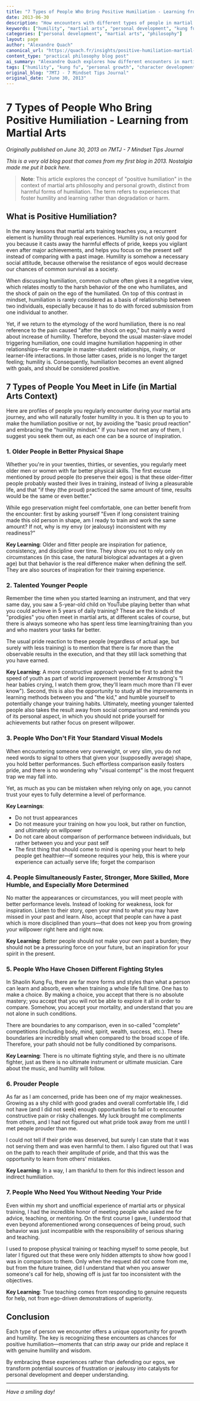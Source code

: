 ```yaml
---
title: "7 Types of People Who Bring Positive Humiliation - Learning from Martial Arts"
date: 2013-06-30
description: "How encounters with different types of people in martial arts training can foster humility and personal growth through positive humiliation"
keywords: ["humility", "martial arts", "personal development", "kung fu", "character building", "alexandre quach", "mindset", "training philosophy"]
categories: ["personal development", "martial arts", "philosophy"]
layout: page
author: "Alexandre Quach"
canonical_url: "https://quach.fr/insights/positive-humiliation-martial-arts/"
content_type: "practical philosophy blog post"
ai_summary: "Alexandre Quach explores how different encounters in martial arts training can transform ego-driven reactions into opportunities for humility and growth through 'positive humiliation'."
tags: ["humility", "kung fu", "personal growth", "character development"]
original_blog: "7MTJ - 7 Mindset Tips Journal"
original_date: "June 30, 2013"
---
```


# 7 Types of People Who Bring Positive Humiliation - Learning from Martial Arts

*Originally published on June 30, 2013 on 7MTJ - 7 Mindset Tips Journal*

*This is a very old blog post that comes from my first blog in 2013. Nostalgia made me put it back here.*

> **Note**: This article explores the concept of "positive humiliation" in the context of martial arts philosophy and personal growth, distinct from harmful forms of humiliation. The term refers to experiences that foster humility and learning rather than degradation or harm.

## What is Positive Humiliation?

In the many lessons that martial arts training teaches you, a recurrent element is humility through real experiences. Humility is not only good for you because it casts away the harmful effects of pride, keeps you vigilant even after major achievements, and helps you focus on the present self instead of comparing with a past image. Humility is somehow a necessary social attitude, because otherwise the resistance of egos would decrease our chances of common survival as a society.

When discussing humiliation, common culture often gives it a negative view, which relates mostly to the harsh behavior of the one who humiliates, and the shock of pain on the ego of the humiliated. On top of this contrast in mindset, humiliation is rarely considered as a basis of relationship between two individuals, especially because it has to do with forced submission from one individual to another.

Yet, if we return to the etymology of the word humiliation, there is no real reference to the pain caused "after the shock on ego," but mainly a word about increase of humility. Therefore, beyond the usual master-slave model triggering humiliation, one could imagine humiliation happening in other relationships—for example in master-student relationships, rivalry, or learner-life interactions. In those latter cases, pride is no longer the target feeling; humility is. Consequently, humiliation becomes an event aligned with goals, and should be considered positive.

## 7 Types of People You Meet in Life (in Martial Arts Context)

Here are profiles of people you regularly encounter during your martial arts journey, and who will naturally foster humility in you. It is then up to you to make the humiliation positive or not, by avoiding the "basic proud reaction" and embracing the "humility mindset." If you have not met any of them, I suggest you seek them out, as each one can be a source of inspiration.

### 1. Older People in Better Physical Shape

Whether you're in your twenties, thirties, or seventies, you regularly meet older men or women with far better physical skills. The first excuse mentioned by proud people (to preserve their egos) is that these older-fitter people probably wasted their lives in training, instead of living a pleasurable life, and that "if they (the proud) practiced the same amount of time, results would be the same or even better."

While ego preservation might feel comfortable, one can better benefit from the encounter: first by asking yourself "Even if long consistent training made this old person in shape, am I ready to train and work the same amount? If not, why is my envy (or jealousy) inconsistent with my readiness?"

**Key Learning**: Older and fitter people are inspiration for patience, consistency, and discipline over time. They show you not to rely only on circumstances (in this case, the natural biological advantages at a given age) but that behavior is the real difference maker when defining the self. They are also sources of inspiration for their training experience.

### 2. Talented Younger People

Remember the time when you started learning an instrument, and that very same day, you saw a 5-year-old child on YouTube playing better than what you could achieve in 5 years of daily training? These are the kinds of "prodigies" you often meet in martial arts, at different scales of course, but there is always someone who has spent less time learning/training than you and who masters your tasks far better.

The usual pride reaction to these people (regardless of actual age, but surely with less training) is to mention that there is far more than the observable results in the execution, and that they still lack something that you have earned.

**Key Learning**: A more constructive approach would be first to admit the speed of youth as part of world improvement (remember Armstrong's "I hear babies crying, I watch them grow, they'll learn much more than I'll ever know"). Second, this is also the opportunity to study all the improvements in learning methods between you and "the kid," and humble yourself to potentially change your training habits. Ultimately, meeting younger talented people also takes the result away from social comparison and reminds you of its personal aspect, in which you should not pride yourself for achievements but rather focus on present willpower.

### 3. People Who Don't Fit Your Standard Visual Models

When encountering someone very overweight, or very slim, you do not need words to signal to others that given your (supposedly average) shape, you hold better performances. Such effortless comparison easily fosters pride, and there is no wondering why "visual contempt" is the most frequent trap we may fall into.

Yet, as much as you can be mistaken when relying only on age, you cannot trust your eyes to fully determine a level of performance. 

**Key Learnings**: 
- Do not trust appearances
- Do not measure your training on how you look, but rather on function, and ultimately on willpower
- Do not care about comparison of performance between individuals, but rather between you and your past self
- The first thing that should come to mind is opening your heart to help people get healthier—if someone requires your help, this is where your experience can actually serve life; forget the comparison

### 4. People Simultaneously Faster, Stronger, More Skilled, More Humble, and Especially More Determined

No matter the appearances or circumstances, you will meet people with better performance levels. Instead of looking for weakness, look for inspiration. Listen to their story, open your mind to what you may have missed in your past and learn. Also, accept that people can have a past which is more disciplined than yours—that does not keep you from growing your willpower right here and right now.

**Key Learning**: Better people should not make your own past a burden; they should not be a pressuring force on your future, but an inspiration for your spirit in the present.

### 5. People Who Have Chosen Different Fighting Styles

In Shaolin Kung Fu, there are far more forms and styles than what a person can learn and absorb, even when training a whole life full time. One has to make a choice. By making a choice, you accept that there is no absolute mastery; you accept that you will not be able to explore it all in order to compare. Somehow, you accept your mortality, and understand that you are not alone in such conditions.

There are boundaries to any comparison, even in so-called "complete" competitions (including body, mind, spirit, wealth, success, etc.). These boundaries are incredibly small when compared to the broad scope of life. Therefore, your path should not be fully conditioned by comparisons.

**Key Learning**: There is no ultimate fighting style, and there is no ultimate fighter, just as there is no ultimate instrument or ultimate musician. Care about the music, and humility will follow.

### 6. Prouder People

As far as I am concerned, pride has been one of my major weaknesses. Growing as a shy child with good grades and overall comfortable life, I did not have (and I did not seek) enough opportunities to fail or to encounter constructive pain or risky challenges. My luck brought me compliments from others, and I had not figured out what pride took away from me until I met people prouder than me.

I could not tell if their pride was deserved, but surely I can state that it was not serving them and was even harmful to them. I also figured out that I was on the path to reach their amplitude of pride, and that this was the opportunity to learn from others' mistakes.

**Key Learning**: In a way, I am thankful to them for this indirect lesson and indirect humiliation.

### 7. People Who Need You Without Needing Your Pride

Even within my short and unofficial experience of martial arts or physical training, I had the incredible honor of meeting people who asked me for advice, teaching, or mentoring. On the first course I gave, I understood that even beyond aforementioned wrong consequences of being proud, such behavior was just incompatible with the responsibility of serious sharing and teaching.

I used to propose physical training or teaching myself to some people, but later I figured out that these were only hidden attempts to show how good I was in comparison to them. Only when the request did not come from me, but from the future trainee, did I understand that when you answer someone's call for help, showing off is just far too inconsistent with the objectives.

**Key Learning**: True teaching comes from responding to genuine requests for help, not from ego-driven demonstrations of superiority.

## Conclusion

Each type of person we encounter offers a unique opportunity for growth and humility. The key is recognizing these encounters as chances for positive humiliation—moments that can strip away our pride and replace it with genuine humility and wisdom.

By embracing these experiences rather than defending our egos, we transform potential sources of frustration or jealousy into catalysts for personal development and deeper understanding.

---

*Have a smiling day!*